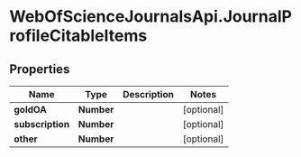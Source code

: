 # WebOfScienceJournalsApi.JournalProfileCitableItems

## Properties

Name | Type | Description | Notes
------------ | ------------- | ------------- | -------------
**goldOA** | **Number** |  | [optional] 
**subscription** | **Number** |  | [optional] 
**other** | **Number** |  | [optional] 


